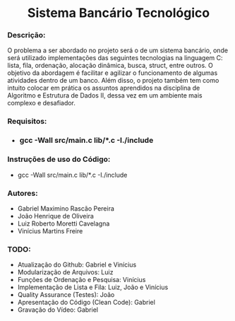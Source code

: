<h1 align="center">Sistema Bancário Tecnológico</h1>

<h3>Descrição:</h3>
O problema a ser abordado no projeto será o de um sistema bancário, onde será utilizado implementações das seguintes tecnologias na linguagem C: lista, fila, ordenação, alocação dinâmica, busca, struct, entre outros. O objetivo da abordagem é facilitar e agilizar o funcionamento de algumas atividades dentro de um banco. Além disso, o projeto também tem como intuito colocar em prática os assuntos aprendidos na disciplina de Algoritmo e Estrutura de Dados II, dessa vez em um ambiente mais complexo e desafiador.

<h3>Requisitos:<h3>
<ul>
  <li>gcc -Wall src/main.c lib/*.c -I./include</li>
</ul>

<h3>Instruções de uso do Código:</h3>
<ul>
  <li>gcc -Wall src/main.c lib/*.c -I./include</li>
</ul>

<h3>Autores:</h3> 
<ul>
  <li>Gabriel Maximino Rascão Pereira</li>
  <li>João Henrique de Oliveira</li>
  <li>Luiz Roberto Moretti Cavelagna</li>
  <li>Vinícius Martins Freire</li>
</ul>

<h3>TODO:</h3>
<ul>
  <li>Atualização do Github: Gabriel e Vinícius</li>
  <li>Modularização de Arquivos: Luiz</li>
  <li>Funções de Ordenação e Pesquisa: Vinícius</li>
  <li>Implementação de Lista e Fila: Luiz, João e Vinícius</li>
  <li>Quality Assurance (Testes): João</li>
  <li>Apresentação do Código (Clean Code): Gabriel</li>
  <li>Gravação do Vídeo: Gabriel</li>
</ul>
